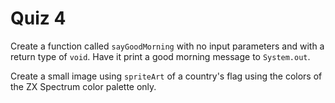 # Quiz 4

Create a function called `sayGoodMorning` with no input parameters and with a return type of `void`. Have it print a good morning message to `System.out`.

Create a small image using `spriteArt` of a country's flag using the colors of the ZX Spectrum color palette only.
